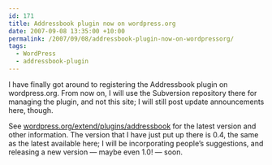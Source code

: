 ```yaml
---
id: 171
title: Addressbook plugin now on wordpress.org
date: 2007-09-08 13:35:00 +10:00
permalink: /2007/09/08/addressbook-plugin-now-on-wordpressorg/
tags:
  - WordPress
  - addressbook-plugin
---
```

I have finally got around to registering the Addressbook plugin on wordpress.org. From now on, I will use the Subversion repository there for managing the plugin, and not this site; I will still post update announcements here, though.

See [wordpress.org/extend/plugins/addressbook](http://wordpress.org/extend/plugins/addressbook/) for the latest version and other information. The version that I have just put up there is 0.4, the same as the latest available here; I will be incorporating people’s suggestions, and releasing a new version — maybe even 1.0! — soon.
